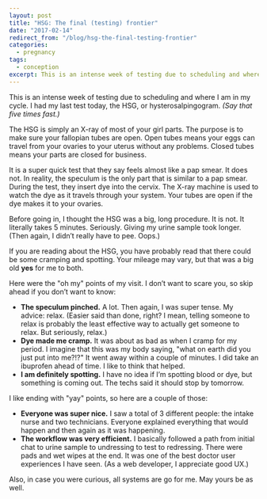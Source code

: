 ```yaml
---
layout: post
title: "HSG: The final (testing) frontier"
date: "2017-02-14"
redirect_from: "/blog/hsg-the-final-testing-frontier"
categories:
  - pregnancy
tags:
  - conception
excerpt: This is an intense week of testing due to scheduling and where I am in my cycle.
---
```


This is an intense week of testing due to scheduling and where I am in my cycle. I had my last test today, the HSG, or hysterosalpingogram. _(Say that five times fast.)_

The HSG is simply an X-ray of most of your girl parts. The purpose is to make sure your fallopian tubes are open. Open tubes means your eggs can travel from your ovaries to your uterus without any problems. Closed tubes means your parts are closed for business.

It is a super quick test that they say feels almost like a pap smear. It does not. In reality, the speculum is the only part that is similar to a pap smear. During the test, they insert dye into the cervix. The X-ray machine is used to watch the dye as it travels through your system. Your tubes are open if the dye makes it to your ovaries.

Before going in, I thought the HSG was a big, long procedure. It is not. It literally takes 5 minutes. Seriously. Giving my urine sample took longer. (Then again, I didn’t really have to pee. Oops.)

If you are reading about the HSG, you have probably read that there could be some cramping and spotting. Your mileage may vary, but that was a big old  **yes** for me to both.

Here were the "oh my" points of my visit. I don’t want to scare you, so skip ahead if you don’t want to know:

* **The speculum pinched.** A lot. Then again, I was super tense. My advice: relax. (Easier said than done, right? I mean, telling someone to relax is probably the least effective way to actually get someone to relax. But seriously, relax.)
* **Dye made me cramp.** It was about as bad as when I cramp for my period. I imagine that this was my body saying, "what on earth did you just put into me?!?" It went away within a couple of minutes. I did take an ibuprofen ahead of time. I like to think that helped.
* **I am definitely spotting.** I have no idea if I’m spotting blood or dye, but something is coming out. The techs said it should stop by tomorrow.

I like ending with "yay" points, so here are a couple of those:

* **Everyone was super nice.** I saw a total of 3 different people: the intake nurse and two technicians. Everyone explained everything that would happen and then again as it was happening.
* **The workflow was very efficient.** I basically followed a path from initial chat to urine sample to undressing to test to redressing. There were pads and wet wipes at the end. It was one of the best doctor user experiences I have seen. (As a web developer, I appreciate good UX.)

Also, in case you were curious, all systems are go for me. May yours be as well.
